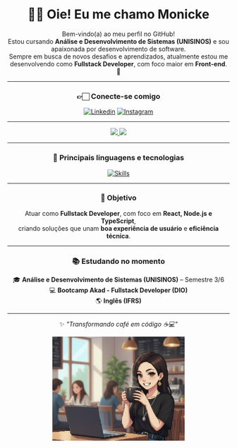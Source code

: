 <div align="center">

# 👋🏻 Oie! Eu me chamo Monicke

<p text-align="center">

Bem-vindo(a) ao meu perfil no GitHub!  
Estou cursando **Análise e Desenvolvimento de Sistemas (UNISINOS)** e sou apaixonada por desenvolvimento de software.  
Sempre em busca de novos desafios e aprendizados, atualmente estou me desenvolvendo como **Fullstack Developer**, com foco maior em **Front-end**. 🚀

</p>

---

</div>

<div align="center">

### 👉🏻 Conecte-se comigo

[![Linkedin](https://img.shields.io/badge/LinkedIn-0077B5?style=for-the-badge&logo=linkedin&logoColor=white)](https://www.linkedin.com/in/monicke-cunha/)
[![Instagram](https://img.shields.io/badge/Instagram-E4405F?style=for-the-badge&logo=instagram&logoColor=white)](https://www.instagram.com/ah_monih/)


<div>

---

<div align="center">

  <a href="https://github.com/monickecunha">
    <img height="180em" src="https://github-readme-stats.vercel.app/api?username=monickecunha&show_icons=true&theme=dracula"/>
  </a>
  <a href="https://github.com/monickecunha">
    <img height="180em" src="https://github-readme-stats.vercel.app/api/top-langs/?username=monickecunha&layout=compact&theme=dracula"/>
  </a>

</div>

---

### 🚀 Principais linguagens e tecnologias

[![Skills](https://skillicons.dev/icons?i=js,html,css,react,nodejs,typescript,java)](https://skillicons.dev)

---

### 🎯 Objetivo

Atuar como **Fullstack Developer**, com foco em **React, Node.js e TypeScript**,  
criando soluções que unam **boa experiência de usuário** e **eficiência técnica**.  

---

### 📚 Estudando no momento

🎓 **Análise e Desenvolvimento de Sistemas (UNISINOS)** – Semestre 3/6  
💻 **Bootcamp Akad - Fullstack Developer (DIO)**  
🌎 **Inglês (IFRS)**

---

<div align="center">

✨ _"Transformando café em código ☕💻"_  

<img src="img.jpeg" width="300" alt="Ilustração de uma jovem sorrindo em uma cafeteria, segurando uma xícara e com um notebook na mesa.">

</div>
